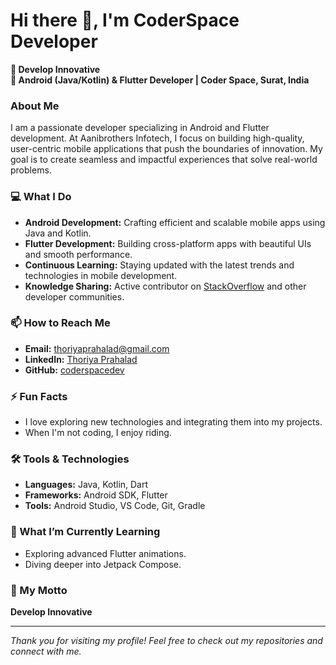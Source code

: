 # Hi there 👋, I'm CoderSpace Developer

**🚀 Develop Innovative**  
**💼 Android (Java/Kotlin) & Flutter Developer | Coder Space, Surat, India**

### About Me
I am a passionate developer specializing in Android and Flutter development. At Aanibrothers Infotech, I focus on building high-quality, user-centric mobile applications that push the boundaries of innovation. My goal is to create seamless and impactful experiences that solve real-world problems.

### 💻 What I Do
- **Android Development:** Crafting efficient and scalable mobile apps using Java and Kotlin.
- **Flutter Development:** Building cross-platform apps with beautiful UIs and smooth performance.
- **Continuous Learning:** Staying updated with the latest trends and technologies in mobile development.
- **Knowledge Sharing:** Active contributor on [StackOverflow](https://stackoverflow.com/users/9917404/thoriya-prahalad) and other developer communities.

### 📫 How to Reach Me
- **Email:** thoriyaprahalad@gmail.com
- **LinkedIn:** [Thoriya Prahalad](www.linkedin.com/in/thoriya-prahalad)
- **GitHub:** [coderspacedev](https://github.com/coderspacedev)

### ⚡ Fun Facts
- I love exploring new technologies and integrating them into my projects.
- When I'm not coding, I enjoy riding.

### 🛠️ Tools & Technologies
- **Languages:** Java, Kotlin, Dart
- **Frameworks:** Android SDK, Flutter
- **Tools:** Android Studio, VS Code, Git, Gradle

### 🌱 What I’m Currently Learning
- Exploring advanced Flutter animations.
- Diving deeper into Jetpack Compose.

### 🎯 My Motto
**Develop Innovative**

---

*Thank you for visiting my profile! Feel free to check out my repositories and connect with me.*


